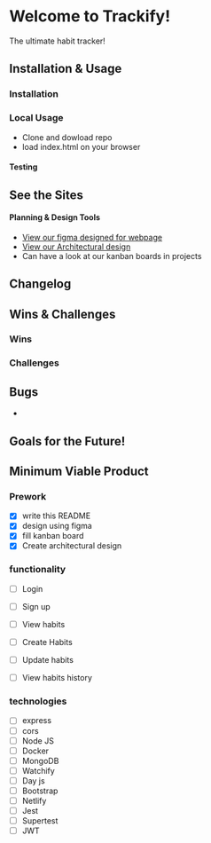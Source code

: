 # Welcome to Trackify!

The ultimate habit tracker!



## Installation & Usage

### Installation


### Local Usage
 - Clone and dowload repo
 - load index.html on your browser


#### Testing



## See the Sites




#### Planning & Design Tools
 - [View our figma designed for webpage](https://www.figma.com/file/lZ4kwqNop0eLKyxfhj3ngA/trackify-team-library?node-id=415%3A3)
 - [View our Architectural design](https://lucid.app/lucidchart/8d6324ac-22f3-45e4-8b4f-5884243c87e0/edit?invitationId=inv_9674ec5a-e0ab-4494-a57e-c21fd735feaa&referringApp=slack&page=0_0#)
 - Can have a look at our kanban boards in projects

## Changelog


## Wins & Challenges

### Wins


### Challenges

## Bugs

-

## Goals for the Future!


## Minimum Viable Product

### Prework

- [x] write this README
- [x] design using figma
- [x] fill kanban board
- [x] Create architectural design

### functionality

- [ ] Login
- [ ] Sign up
- [ ] View habits
- [ ] Create Habits 
- [ ] Update habits
- [ ] View habits history



### technologies

- [ ] express
- [ ] cors
- [ ] Node JS
- [ ] Docker
- [ ] MongoDB
- [ ] Watchify
- [ ] Day js
- [ ] Bootstrap
- [ ] Netlify
- [ ] Jest
- [ ] Supertest
- [ ] JWT
